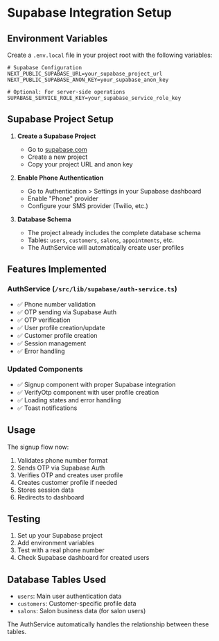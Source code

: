# Supabase Integration Setup

## Environment Variables

Create a `.env.local` file in your project root with the following variables:

```env
# Supabase Configuration
NEXT_PUBLIC_SUPABASE_URL=your_supabase_project_url
NEXT_PUBLIC_SUPABASE_ANON_KEY=your_supabase_anon_key

# Optional: For server-side operations
SUPABASE_SERVICE_ROLE_KEY=your_supabase_service_role_key
```

## Supabase Project Setup

1. **Create a Supabase Project**
   - Go to [supabase.com](https://supabase.com)
   - Create a new project
   - Copy your project URL and anon key

2. **Enable Phone Authentication**
   - Go to Authentication > Settings in your Supabase dashboard
   - Enable "Phone" provider
   - Configure your SMS provider (Twilio, etc.)

3. **Database Schema**
   - The project already includes the complete database schema
   - Tables: `users`, `customers`, `salons`, `appointments`, etc.
   - The AuthService will automatically create user profiles

## Features Implemented

### AuthService (`/src/lib/supabase/auth-service.ts`)
- ✅ Phone number validation
- ✅ OTP sending via Supabase Auth
- ✅ OTP verification
- ✅ User profile creation/update
- ✅ Customer profile creation
- ✅ Session management
- ✅ Error handling

### Updated Components
- ✅ Signup component with proper Supabase integration
- ✅ VerifyOtp component with user profile creation
- ✅ Loading states and error handling
- ✅ Toast notifications

## Usage

The signup flow now:
1. Validates phone number format
2. Sends OTP via Supabase Auth
3. Verifies OTP and creates user profile
4. Creates customer profile if needed
5. Stores session data
6. Redirects to dashboard

## Testing

1. Set up your Supabase project
2. Add environment variables
3. Test with a real phone number
4. Check Supabase dashboard for created users

## Database Tables Used

- `users`: Main user authentication data
- `customers`: Customer-specific profile data
- `salons`: Salon business data (for salon users)

The AuthService automatically handles the relationship between these tables.
